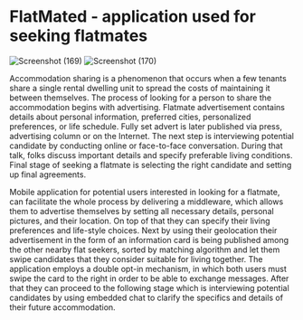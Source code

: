 # FlatMated - application used for seeking flatmates

![Screenshot (169)](https://user-images.githubusercontent.com/48477949/175011547-3010d041-f578-4ac4-8e7e-69b44891ddf7.png)
![Screenshot (170)](https://user-images.githubusercontent.com/48477949/175011573-e74618b7-9922-4a28-88b9-af60a7acbb66.png)


Accommodation sharing is a phenomenon that occurs when a few tenants share a single rental dwelling unit to spread the costs of maintaining it between themselves. The process of looking for a person to share the accommodation begins with advertising. Flatmate advertisement contains details about personal information, preferred cities, personalized preferences, or life schedule. Fully set advert is later published via press, advertising column or on the Internet. The next step is interviewing potential candidate by conducting online or face-to-face conversation. During that talk, folks discuss important details and specify preferable living conditions. Final stage of seeking a flatmate is selecting the right candidate and setting up final agreements.


Mobile application for potential users interested in looking for a flatmate, can facilitate the whole process by delivering a middleware, which allows them to advertise themselves by setting all necessary details, personal pictures, and their location. On top of that they can specify their living preferences and life-style choices. Next by using their geolocation their advertisement in the form of an information card is being published among the other nearby flat seekers, sorted by matching algorithm and let them swipe candidates that they consider suitable for living together. The application employs a double opt-in mechanism, in which both users must swipe the card to the right in order to be able to exchange messages. After that they can proceed to the following stage which is interviewing potential candidates by using embedded chat to clarify the specifics and details of their future accommodation.
